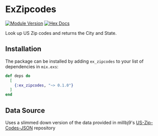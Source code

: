 # ExZipcodes

[![Module Version](https://img.shields.io/hexpm/v/ex_zipcodes.svg)](https://hex.pm/packages/ex_zipcodes)
[![Hex Docs](https://img.shields.io/badge/hex-docs-lightgreen.svg)](https://hexdocs.pm/ex_zipcodes/)

Look up US Zip codes and returns the City and State.

## Installation

The package can be installed by adding `ex_zipcodes` to your list of
dependencies in `mix.exs`:

```elixir
def deps do
  [
    {:ex_zipcodes, "~> 0.1.0"}
  ]
end
```

## Data Source

Uses a slimmed down version of the data provided in millbj9's
[US-Zip-Codes-JSON](https://github.com/millbj92/US-Zip-Codes-JSON) repository
